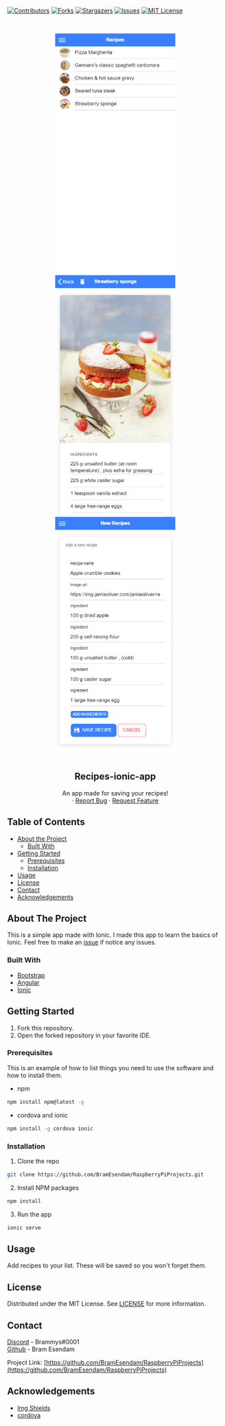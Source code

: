 [![Contributors][contributors-shield]][contributors-url]
[![Forks][forks-shield]][forks-url]
[![Stargazers][stars-shield]][stars-url]
[![Issues][issues-shield]][issues-url]
[![MIT License][license-shield]][license-url]



<!-- PROJECT LOGO -->
<br />
<p align="center">
  
  <a href="https://github.com/othneildrew/Best-README-Template">
    <img src="Preview img/RecipeList.png" alt="Logo" width="280" height="560">
    <img src="Preview img/RecipeDetails.png" alt="Logo" width="280" height="560">
    <img src="Preview img/NewRecipe.png" alt="Logo" width="280" height="560">
  </a>
  
  <h2 align="center">Recipes-ionic-app</h2>

  <p align="center">
    An app made for saving your recipes!<br />
    ·
    <a href="https://github.com/BramEsendam/Recipes-ionic-app/issues">Report Bug</a>
    ·
    <a href="https://github.com/BramEsendam/Recipes-ionic-app/issues">Request Feature</a>
  </p>
  
</p>



<!-- TABLE OF CONTENTS -->
## Table of Contents

* [About the Project](#about-the-project)
  * [Built With](#built-with)
* [Getting Started](#getting-started)
  * [Prerequisites](#prerequisites)
  * [Installation](#installation)
* [Usage](#usage)
* [License](#license)
* [Contact](#contact)
* [Acknowledgements](#acknowledgements)



<!-- ABOUT THE PROJECT -->
## About The Project

This is a simple app made with Ionic.
I made this app to learn the basics of Ionic.
Feel free to make an [issue](https://github.com/BramEsendam/Recipes-ionic-app/issues) if notice any issues.


### Built With
* [Bootstrap](https://getbootstrap.com)
* [Angular](https://angular.io/)
* [Ionic](https://ionicframework.com/)



<!-- GETTING STARTED -->
## Getting Started

1. Fork this repository.
2. Open the forked repository in your favorite IDE.

### Prerequisites

This is an example of how to list things you need to use the software and how to install them.

* npm
```sh
npm install npm@latest -g
```
* cordova and ionic
```sh
npm install -g cordova ionic
```

### Installation

1. Clone the repo
```sh
git clone https://github.com/BramEsendam/RaspberryPiProjects.git
```
2. Install NPM packages
```sh
npm install
```
3. Run the app
```sh
ionic serve
```

<!-- USAGE EXAMPLES -->
## Usage

Add recipes to your list.
These will be saved so you won't forget them.

<!-- LICENSE -->
## License

Distributed under the MIT License. See [LICENSE](https://github.com/BramEsendam/Recipes-ionic-app/blob/master/LICENSE) for more information.



<!-- CONTACT -->
## Contact

[Discord](https://discordapp.com/) - Brammys#0001   
[Github](https://github.com/BramEsendam) - Bram Esendam

Project Link: [https://github.com/BramEsendam/RaspberryPiProjects](https://github.com/BramEsendam/RaspberryPiProjects)



<!-- ACKNOWLEDGEMENTS -->
## Acknowledgements
* [Img Shields](https://shields.io)
* [cordova](https://cordova.apache.org/)




<!-- MARKDOWN LINKS & IMAGES -->
<!-- https://www.markdownguide.org/basic-syntax/#reference-style-links -->
[contributors-shield]: https://img.shields.io/github/contributors/BramEsendam/Recipes-ionic-app.svg?style=flat-square
[contributors-url]: https://github.com/BramEsendam/Recipes-ionic-app/graphs/contributors
[forks-shield]: https://img.shields.io/github/forks/BramEsendam/Recipes-ionic-app.svg?style=flat-square
[forks-url]: https://github.com/BramEsendam/Recipes-ionic-app/network/members
[stars-shield]: https://img.shields.io/github/stars/BramEsendam/Recipes-ionic-app.svg?style=flat-square
[stars-url]: https://github.com/BramEsendam/Recipes-ionic-app/stargazers
[issues-shield]: https://img.shields.io/github/issues/BramEsendam/Recipes-ionic-app.svg?style=flat-square
[issues-url]: https://github.com/BramEsendam/Recipes-ionic-app/issues
[license-shield]: https://img.shields.io/github/license/BramEsendam/Recipes-ionic-app.svg?style=flat-square
[license-url]: https://github.com/BramEsendam/Recipes-ionic-app/blob/master/LICENSE
[product-screenshot]: https://upload.wikimedia.org/wikipedia/commons/thumb/2/24/Ionic-logo-landscape.svg/1200px-Ionic-logo-landscape.svg.png
